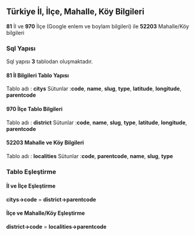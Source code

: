 ## Türkiye İl, İlçe, Mahalle, Köy Bilgileri
**81** İl ve **970** İlçe (Google enlem ve boylam bilgileri) ile **52203** Mahalle/Köy bilgileri

### Sql Yapısı
Sql yapısı **3** tablodan oluşmaktadır.

#### 81 İl Bilgileri Tablo Yapısı
Tablo adı : **citys**
Sütunlar :**code**, **name**, **slug**, **type**, **latitude**, **longitude**, **parentcode**

#### 970 İlçe Tablo Bilgileri
Tablo adı : **district**
Sütunlar :**code**, **name**, **slug**, **type**, **latitude**, **longitude**, **parentcode**

#### 52203 Mahalle ve Köy Bilgileri
Tablo adı : **localities**
Sütunlar :**code**, **parentcode**, **name**, **slug**, **type**

### Tablo Eşleştirme

#### İl ve İlçe Eşleştirme
**citys->code** = **district->parentcode**

#### İlçe ve Mahalle/Köy Eşleştirme
**district->code** = **localities->parentcode**
